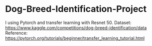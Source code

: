 # Dog-Breed-Identification-Project
I using Pytorch and transfer learning with Resnet 50.
Dataset: https://www.kaggle.com/competitions/dog-breed-identification/data
Reference: https://pytorch.org/tutorials/beginner/transfer_learning_tutorial.html
